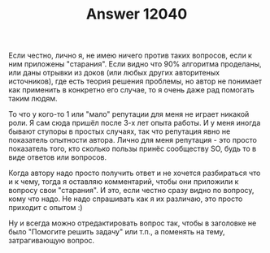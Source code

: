 ﻿---
title: "Answer 12040"
se.owner.user_id: 385375
se.owner.display_name: "EzioMercer"
se.owner.link: "https://ru.meta.stackoverflow.com/users/385375/eziomercer"
se.answer_id: 12040
se.question_id: 12039
se.post_type: answer
se.is_accepted: False
---
<p>Если честно, лично я, не имею ничего против таких вопросов, если к ним приложены &quot;старания&quot;. Если видно что 90% алгоритма проделаны, или даны отрывки из доков (или любых других авторитеных источников), где есть теория решения проблемы, но автор не понимает как применить в конкретно его случае, то я очень даже рад помогать таким людям.</p>
<p>То что у кого-то 1 или &quot;мало&quot; репутации для меня не играет никакой роли. Я сам сюда пришёл после 3-х лет опыта работы. И у меня иногда бывают ступоры в простых случаях, так что репутация явно не показатель опытности автора. Лично для меня репутация - это просто показатель того, кто сколько пользы принёс сообществу SO, будь то в виде ответов или вопросов.</p>
<p>Когда автору надо просто получить ответ и не хочется разбираться что и к чему, тогда я оставляю комментарий, чтобы они приложили к вопросу свои &quot;старания&quot;. И это, если честно сразу видно по вопросу, кому что надо. Не надо спрашивать как я их различаю, это просто приходит с опытом :)</p>
<p>Ну и всегда можно отредактировать вопрос так, чтобы в заголовке не было &quot;Помогите решить задачу&quot; или т.п., а поменять на тему, затрагивающую вопрос.</p>
